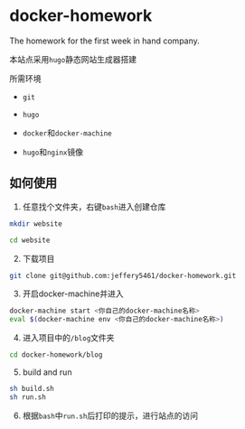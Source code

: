 # docker-homework

The homework for the first week in hand company.

本站点采用`hugo`静态网站生成器搭建

所需环境

- `git`

- `hugo`

- `docker`和`docker-machine`

- `hugo`和`nginx`镜像

## 如何使用

1. 任意找个文件夹，右键`bash`进入创建仓库

```bash
mkdir website

cd website
```

2. 下载项目

```bash
git clone git@github.com:jeffery5461/docker-homework.git
```

3. 开启docker-machine并进入

```bash
docker-machine start <你自己的docker-machine名称>
eval $(docker-machine env <你自己的docker-machine名称>)
```

4. 进入项目中的`/blog`文件夹

```bash
cd docker-homework/blog
```

5. build and run

```bash
sh build.sh
sh run.sh
```

6. 根据`bash`中`run.sh`后打印的提示，进行站点的访问